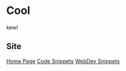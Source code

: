 # Cool

kewl

## Site

[Home Page](https://sfuller14.github.io/4reference/)
[Code Snippets](https://sfuller14.github.io/4reference/snippets/)
[WebDev Snippets](https://sfuller14.github.io/4reference/webdev_snippets/)
